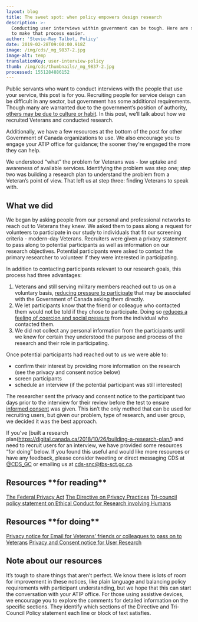 ```yaml
---
layout: blog
title: The sweet spot: when policy empowers design research
description: >-
  Conducting user interviews within government can be tough. Here are some tips
  to make that process easier.
author: 'Stevie-Ray Talbot, Policy'
date: 2019-02-28T09:00:00.918Z
image: /img/cds/_mg_9837-2.jpg
image-alt: temp
translationKey: user-interview-policy
thumb: /img/cds/thumbnails/_mg_9837-2.jpg
processed: 1551284886152
---
```

Public servants who want to conduct interviews with the people that use your service, this post is for you. Recruiting people for service deisgn can be difficult in any sector, but government has some additional requirements. Though many are warranted due to the government’s position of authority, [others may be due to culture or habit](https://digital.canada.ca/2018/09/07/policy). In this post, we’ll talk about how we recruited Veterans and conducted research.

Additionally, we have a few resources at the bottom of the post for other Government of Canada organizations to use. We also encourage you to engage your ATIP office for guidance; the sooner they're engaged the more they can help.

We understood “what” the problem for Veterans was - low uptake and awareness of available services. Identifying the problem was step one; step two was building a research plan to understand the problem from a Veteran’s point of view. That left us at step three: finding Veterans to speak with. 

## What we did

We began by asking people from our personal and professional networks to reach out to Veterans they knew. We asked them to pass along a request for volunteers to participate in our study to individuals that fit our screening criteria - modern-day Veterans. Recruiters were given a privacy statement to pass along to potential participants as well as information on our research objectives. Potential participants were asked to contact the primary researcher to volunteer if they were interested in participating.

In addition to contacting participants relevant to our research goals, this process had three advantages: 

1. Veterans and still serving military members reached out to us on a voluntary basis, [reducing pressure to participate](http://www.pre.ethics.gc.ca/pdf/eng/tcps2-2014/TCPS_2_FINAL_Web.pdf#page=34) that may be associated with the Government of Canada asking them directly.
2. We let participants know that the friend or colleague who contacted them would not be told if they chose to participate. Doing so [reduces a feeling of coercion and social pressure](http://www.pre.ethics.gc.ca/pdf/eng/tcps2-2014/TCPS_2_FINAL_Web.pdf#page=34) from the individual who contacted them.
3. We did not collect any personal information from the participants until we knew for certain they understood the purpose and process of the research and their role in participating. 

Once potential participants had reached out to us we were able to:

* confirm their interest by providing more information on the research (see the privacy and consent notice below)
* screen participants
* schedule an interview (if the potential participant was still interested)

The researcher sent the privacy and consent notice to the participant two days prior to the interview for their review before the test to ensure [informed consent](http://www.pre.ethics.gc.ca/pdf/eng/tcps2-2014/TCPS_2_FINAL_Web.pdf#page=38) was given. This isn’t the only method that can be used for recruiting users, but given our problem, type of research, and user group, we decided it was the best approach.

If you’ve [built a research plan(https://digital.canada.ca/2018/10/26/building-a-research-plan/) and need to recruit users for an interview, we have provided some resources “for doing” below. If you found this useful and would like more resources or have any feedback, please consider tweeting or direct messaging CDS at [@CDS_GC](https://twitter.com/cds_gc?lang=en) or emailing us at [cds-snc@tbs-sct.gc.ca](mailto:cds-snc@tbs-sct.gc.ca).

## Resources \*\*for reading\*\*

[The Federal Privacy Act](https://laws-lois.justice.gc.ca/eng/acts/p-21/page-1.html)
[The Directive on Privacy Practices](https://www.tbs-sct.gc.ca/pol/doc-eng.aspx?id=18309#)
[Tri-council policy statement on Ethical Conduct for Research involving Humans](http://www.pre.ethics.gc.ca/pdf/eng/tcps2-2014/TCPS_2_FINAL_Web.pdf)

## Resources \*\*for doing\*\*

[Privacy notice for Email for Veterans’ friends or colleagues to pass on to Veterans](LINK)
[Privacy and Consent notice for User Research](/files/consent-notice-public.docx)

## Note about our resources

It’s tough to share things that aren’t perfect. We know there is lots of room for improvement in these notices, like plain language and balancing policy requirements with participant understanding, but we hope that this can start the conversation with your ATIP office. For those using assistive devices, we encourage you to explore the comments for detailed information on the specific sections. They identify which sections of the Directive and Tri-Council Policy statement each line or block of text satisfies.
